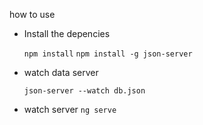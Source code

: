 
how to use
- Install the depencies

  `npm install` 
  `npm install -g json-server` 
- watch data server
  
  `json-server --watch db.json`
- watch server
  `ng serve`
  